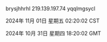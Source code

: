 brysjhhrhl 219.139.197.74 yqqlmgsycl

2024年 11月 01日 星期五 02:20:02 CST

2024年 10月 31日 星期四 18:20:02 GMT
